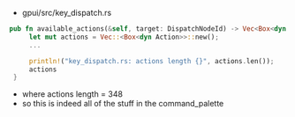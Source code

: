 
- gpui/src/key_dispatch.rs

```rust
pub fn available_actions(&self, target: DispatchNodeId) -> Vec<Box<dyn Action>> {
     let mut actions = Vec::<Box<dyn Action>>::new();
     ...

     println!("key_dispatch.rs: actions length {}", actions.len());
     actions
 }
```

- where actions length = 348
- so this is indeed all of the stuff in the command_palette
